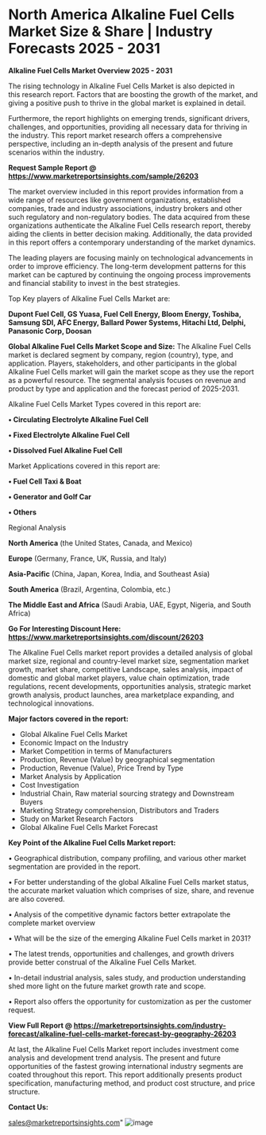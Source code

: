 # North America Alkaline Fuel Cells Market Size & Share | Industry Forecasts 2025 - 2031

<Strong> Alkaline Fuel Cells Market Overview 2025 - 2031</strong>

The rising technology in Alkaline Fuel Cells Market is also depicted in this research report. Factors that are boosting the growth of the market, and giving a positive push to thrive in the global market is explained in detail.

Furthermore, the report highlights on emerging trends, significant drivers, challenges, and opportunities, providing all necessary data for thriving in the industry. This report market research offers a comprehensive perspective, including an in-depth analysis of the present and future scenarios within the industry.

<strong>Request Sample Report @ <a href=https://www.marketreportsinsights.com/sample/26203>https://www.marketreportsinsights.com/sample/26203</a></strong>

The market overview included in this report provides information from a wide range of resources like government organizations, established companies, trade and industry associations, industry brokers and other such regulatory and non-regulatory bodies. The data acquired from these organizations authenticate the Alkaline Fuel Cells research report, thereby aiding the clients in better decision making. Additionally, the data provided in this report offers a contemporary understanding of the market dynamics.

The leading players are focusing mainly on technological advancements in order to improve efficiency. The long-term development patterns for this market can be captured by continuing the ongoing process improvements and financial stability to invest in the best strategies.

Top Key players of Alkaline Fuel Cells Market are:

<strong>Dupont Fuel Cell, GS Yuasa, Fuel Cell Energy, Bloom Energy, Toshiba, Samsung SDI, AFC Energy, Ballard Power Systems, Hitachi Ltd, Delphi, Panasonic Corp, Doosan</strong>

<strong><b>Global Alkaline Fuel Cells Market Scope and Size:</b></strong>
The Alkaline Fuel Cells market is declared segment by company, region (country), type, and application. Players, stakeholders, and other participants in the global Alkaline Fuel Cells market will gain the market scope as they use the report as a powerful resource. The segmental analysis focuses on revenue and product by type and application and the forecast period of 2025-2031.

Alkaline Fuel Cells Market Types covered in this report are:

<strong>• Circulating Electrolyte Alkaline Fuel Cell

• Fixed Electrolyte Alkaline Fuel Cell

• Dissolved Fuel Alkaline Fuel Cell</strong>

Market Applications covered in this report are:

<strong>• Fuel Cell Taxi & Boat

• Generator and Golf Car

• Others</strong> 

Regional Analysis

<strong>North America</strong> (the United States, Canada, and Mexico)

<strong>Europe</strong> (Germany, France, UK, Russia, and Italy)

<strong>Asia-Pacific</strong> (China, Japan, Korea, India, and Southeast Asia)

<strong>South America</strong> (Brazil, Argentina, Colombia, etc.)

<strong>The Middle East and Africa</strong> (Saudi Arabia, UAE, Egypt, Nigeria, and South Africa)

<strong>Go For Interesting Discount Here: <a href=https://www.marketreportsinsights.com/discount/26203>https://www.marketreportsinsights.com/discount/26203</a></strong>

The Alkaline Fuel Cells market report provides a detailed analysis of global market size, regional and country-level market size, segmentation market growth, market share, competitive Landscape, sales analysis, impact of domestic and global market players, value chain optimization, trade regulations, recent developments, opportunities analysis, strategic market growth analysis, product launches, area marketplace expanding, and technological innovations.

<strong><b>Major factors covered in the report:</b></strong>
<ul>
  <li>Global Alkaline Fuel Cells Market </li>
  <li>Economic Impact on the Industry</li>
  <li>Market Competition in terms of Manufacturers</li>
  <li>Production, Revenue (Value) by geographical segmentation</li>
  <li>Production, Revenue (Value), Price Trend by Type</li>
  <li>Market Analysis by Application</li>
  <li>Cost Investigation</li>
  <li>Industrial Chain, Raw material sourcing strategy and Downstream Buyers</li>
  <li>Marketing Strategy comprehension, Distributors and Traders</li>
  <li>Study on Market Research Factors</li>
  <li>Global Alkaline Fuel Cells Market Forecast</li>
</ul>

<strong><b>Key Point of the Alkaline Fuel Cells Market report:</b></strong>

• Geographical distribution, company profiling, and various other market segmentation are provided in the report.

• For better understanding of the global Alkaline Fuel Cells market status, the accurate market valuation which comprises of size, share, and revenue are also covered.

• Analysis of the competitive dynamic factors better extrapolate the complete market overview

• What will be the size of the emerging Alkaline Fuel Cells market in 2031?

• The latest trends, opportunities and challenges, and growth drivers provide better construal of the Alkaline Fuel Cells Market.

• In-detail industrial analysis, sales study, and production understanding shed more light on the future market growth rate and scope.

• Report also offers the opportunity for customization as per the customer request.

<strong><b>View Full Report @ <a href=https://marketreportsinsights.com/industry-forecast/alkaline-fuel-cells-market-forecast-by-geography-26203>https://marketreportsinsights.com/industry-forecast/alkaline-fuel-cells-market-forecast-by-geography-26203</a></b></strong>


At last, the Alkaline Fuel Cells Market report includes investment come analysis and development trend analysis. The present and future opportunities of the fastest growing international industry segments are coated throughout this report. This report additionally presents product specification, manufacturing method, and product cost structure, and price structure.

<strong>Contact Us:</strong>

sales@marketreportsinsights.com"
![image](https://github.com/user-attachments/assets/bb3562c4-025e-4828-ab80-8c93bcc27a6b)
